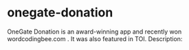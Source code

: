 # onegate-donation
OneGate Donation is an award-winning app and recently won wordcodingbee.com . It was also featured in TOI. Description:   
